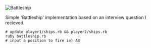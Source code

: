 ![Battleship](http://www.collecttoys.net/Games/images/Battleship_game.jpg)

Simple 'Battleship' implementation based on an interview question I recieved.

```
# update player1/ships.rb && player2/ships.rb
ruby battleship.rb
# input a position to fire ie) A8
```